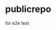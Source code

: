 # publicrepo
for e2e test





































































































































































































































































































































































































































































































































































































































































































































































































































































































































































































































































































































































































































































































































































































































































































































































































































































































































































































































































































































































































































































































































































































































































































































































































































































































































































































































































































































































































































































































































































































































































































































































































































































































































































































































































































































































































































































































































































































































































































































































































































































































































































































































































































































































































































